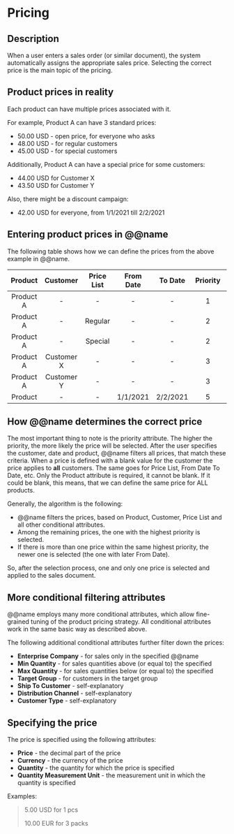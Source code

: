 # Pricing

## Description

When a user enters a sales order (or similar document), the system automatically assigns the appropriate sales price. Selecting the correct price is the main topic of the pricing.

## Product prices in reality

Each product can have multiple prices associated with it.

For example, Product A can have 3 standard prices:

- 50.00 USD - open price, for everyone who asks
- 48.00 USD - for regular customers
- 45.00 USD - for special customers

Additionally, Product A can have a special price for some customers:

- 44.00 USD for Customer X
- 43.50 USD for Customer Y

Also, there might be a discount campaign:

- 42.00 USD for everyone, from 1/1/2021 till 2/2/2021

## Entering product prices in @@name

The following table shows how we can define the prices from the above example in @@name.

|Product|Customer|Price List|From Date|To Date|Priority|Price
|:----:|:----:|:-----:|:----:|:----:|:----:|:----:
|Product A|-|-|-|-|1|50.00           	
|Product A|-|Regular|-|-|2|48.00
|Product A|-|Special|-|-|2|45.00
|Product A|Customer X|-|-|-|3|44.00
|Product A|Customer Y|-|-|-|3|43.50
|Product |-|-|1/1/2021|2/2/2021|5|42.00

## How @@name determines the correct price

The most important thing to note is the priority attribute. The higher the priority, the more likely the price will be selected. After the user specifies the customer, date and product, @@name filters all prices, that match these criteria. When a price is defined with a blank value for the customer the price applies to **all** customers. The same goes for Price List, From Date To Date, etc. Only the Product attribute is required, it cannot be blank. If it could be blank, this means, that we can define the same price for ALL products.

Generally, the algorithm is the following:

- @@name filters the prices, based on Product, Customer, Price List and all other conditional attributes.
- Among the remaining prices, the one with the highest priority is selected.
- If there is more than one price within the same highest priority, the newer one is selected (the one with later From Date).

So, after the selection process, one and only one price is selected and applied to the sales document.
 
## More conditional filtering attributes

@@name employs many more conditional attributes, which allow fine-grained tuning of the product pricing strategy. All conditional attributes work in the same basic way as described above.

The following additional conditional attributes further filter down the prices:

- **Enterprise Company** - for sales only in the specified @@name
- **Min Quantity** - for sales quantities above (or equal to) the specified
- **Max Quantity** - for sales quantities below (or equal to) the specified
- **Target Group** - for customers in the target group
- **Ship To Customer** - self-explanatory
- **Distribution Channel** - self-explanatory
- **Customer Type** - self-explanatory

## Specifying the price

The price is specified using the following attributes:

- **Price** - the decimal part of the price
- **Currency** - the currency of the price
- **Quantity** - the quantity for which the price is specified
- **Quantity Measurement Unit** - the measurement unit in which the quantity is specified

Examples:

> 5.00 USD for 1 pcs
> 
> 10.00 EUR for 3 packs

